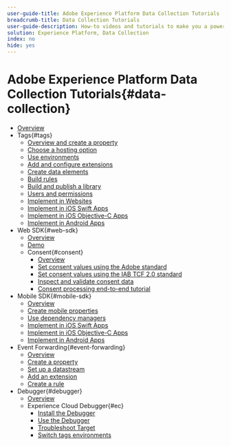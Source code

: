 ```yaml
---
user-guide-title: Adobe Experience Platform Data Collection Tutorials
breadcrumb-title: Data Collection Tutorials
user-guide-description: How-to videos and tutorials to make you a power-user of Data Collection in Experience Platform.
solution: Experience Platform, Data Collection
index: no
hide: yes
---
```


# Adobe Experience Platform Data Collection Tutorials{#data-collection}

+ [Overview](overview.md)
+ Tags{#tags}
  + [Overview and create a property](tags/create-a-property.md)
  + [Choose a hosting option](tags/choose-a-hosting-option.md)
  + [Use environments](tags/use-environments.md)
  + [Add and configure extensions](tags/add-and-configure-extensions.md)
  + [Create data elements](tags/create-data-elements.md)
  + [Build rules](tags/build-rules.md)
  + [Build and publish a library](tags/build-and-publish-a-library.md)
  + [Users and permissions](tags/users-and-permissions.md)
  + [Implement in Websites](https://experienceleague.adobe.com/docs/platform-learn/implement-in-websites/overview.html)
  + [Implement in iOS Swift Apps](https://experienceleague.adobe.com/docs/platform-learn/implement-in-mobile-ios-swift-apps/overview.html)
  + [Implement in iOS Objective-C Apps](https://experienceleague.adobe.com/docs/platform-learn/implement-in-mobile-ios-objective-c-apps/overview.html)
  + [Implement in Android Apps](https://experienceleague.adobe.com/docs/platform-learn/implement-in-mobile-android-apps/overview.html)
+ Web SDK{#web-sdk}
  + [Overview](web-sdk/overview.md)
  + [Demo](web-sdk/demo.md)
  + Consent{#consent}
    + [Overview](web-sdk/consent/overview.md)
    + [Set consent values using the Adobe standard](web-sdk/consent/set-consent-adobe.md)
    + [Set consent values using the IAB TCF 2.0 standard](web-sdk/consent/set-consent-iab.md)
    + [Inspect and validate consent data](web-sdk/consent/inspect.md)
    + [Consent processing end-to-end tutorial](web-sdk/consent/tutorial.md)
+ Mobile SDK{#mobile-sdk}
  + [Overview](mobile-sdk/overview.md)
  + [Create mobile properties](mobile-sdk/create-mobile-properties.md)
  + [Use dependency managers](mobile-sdk/use-dependency-managers.md)
  + [Implement in iOS Swift Apps](https://experienceleague.adobe.com/docs/platform-learn/implement-in-mobile-ios-swift-apps/overview.html)
  + [Implement in iOS Objective-C Apps](https://experienceleague.adobe.com/docs/platform-learn/implement-in-mobile-ios-objective-c-apps/overview.html)
  + [Implement in Android Apps](https://experienceleague.adobe.com/docs/platform-learn/implement-in-mobile-android-apps/overview.html)
+ Event Forwarding{#event-forwarding}
  + [Overview](event-forwarding/overview.md)
  + [Create a property](event-forwarding/create-a-property.md)
  + [Set up a datastream](event-forwarding/set-up-a-datastream.md)
  + [Add an extension](event-forwarding/add-an-extension.md)
  + [Create a rule](event-forwarding/create-a-rule.md)
+ Debugger{#debugger}
  + [Overview](debugger/overview.md)
  + Experience Cloud Debugger{#ec}
    + [Install the Debugger](debugger/experience-cloud-debugger/add-the-extension.md)
    + [Use the Debugger](debugger/experience-cloud-debugger/use-the-experience-cloud-debugger.md)
    + [Troubleshoot Target](https://experienceleague.adobe.com/docs/target-learn/tutorials/troubleshooting/troubleshoot-with-the-experience-cloud-debugger.html)
    + [Switch tags environments](https://experienceleague.adobe.com/docs/launch-learn/implement-in-websites-with-launch/configure-tags/launch-switch-environments.html)